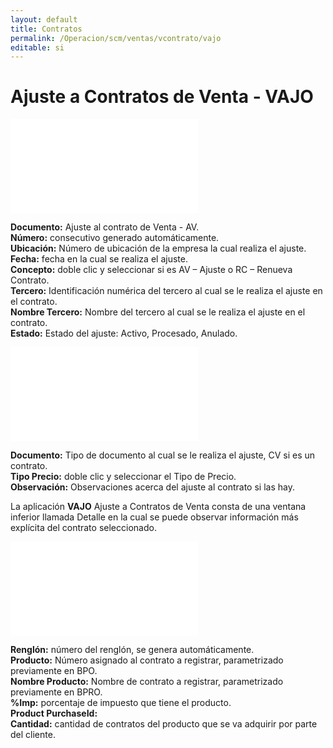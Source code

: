 ```yaml
---
layout: default
title: Contratos
permalink: /Operacion/scm/ventas/vcontrato/vajo
editable: si
---
```


# Ajuste a Contratos de Venta - VAJO

![](vajo1.pgn)

**Documento:** Ajuste al contrato de Venta - AV.  
**Número:** consecutivo generado automáticamente.  
**Ubicación:** Número de ubicación de la empresa la cual realiza el ajuste.  
**Fecha:** fecha en la cual se realiza el ajuste.  
**Concepto:** doble clic y seleccionar si es AV – Ajuste o RC – Renueva Contrato.  
**Tercero:** Identificación numérica del tercero al cual se le realiza el ajuste en el contrato.  
**Nombre Tercero:** Nombre del tercero al cual se le realiza el ajuste en el contrato.  
**Estado:** Estado del ajuste: Activo, Procesado, Anulado.  


![](vajo2.pgn)

**Documento:** Tipo de documento al cual se le realiza el ajuste, CV si es un contrato.  
**Tipo Precio:** doble clic y seleccionar el Tipo de Precio.  
**Observación:** Observaciones acerca del ajuste al contrato si las hay.  

La aplicación **VAJO** Ajuste a Contratos de Venta consta de una ventana inferior llamada Detalle en la cual se puede observar información más explícita del contrato seleccionado.  


![](vajo3.pgn)

**Renglón:** número del renglón, se genera automáticamente.  
**Producto:** Número asignado al contrato a registrar, parametrizado previamente en BPO.  
**Nombre Producto:** Nombre de contrato a registrar, parametrizado previamente en BPRO.  
**%Imp:** porcentaje de impuesto que tiene el producto.  
**Product PurchaseId:**  
**Cantidad:** cantidad de contratos del producto que se va adquirir por parte del cliente.  




